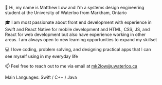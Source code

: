 
👋 Hi, my name is Matthew Low and I'm a systems design engineering student at the University of Waterloo from Markham, Ontario

:mortar_board: I am most passionate about front end development with experience in Swift and React Native for mobile development and HTML, CSS, JS, and React for web development but also have experience working in other areas. I am always open to new learning opportunities to expand my skillset

:computer: I love coding, problem solving, and designing practical apps that I can see myself using in my everyday life

📫 Feel free to reach out to me via email at mk2low@uwaterloo.ca

Main Languages: Swift / C++ / Java
